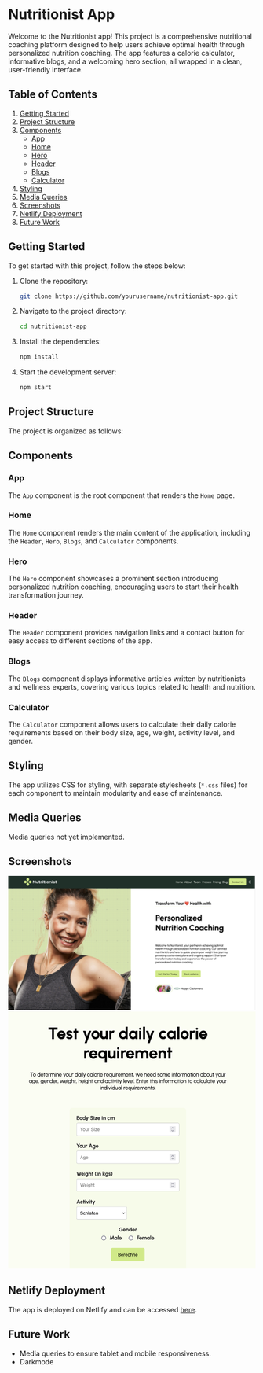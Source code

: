 # Nutritionist App

Welcome to the Nutritionist app! This project is a comprehensive nutritional coaching platform designed to help users achieve optimal health through personalized nutrition coaching. The app features a calorie calculator, informative blogs, and a welcoming hero section, all wrapped in a clean, user-friendly interface.

## Table of Contents

1. [Getting Started](#getting-started)
2. [Project Structure](#project-structure)
3. [Components](#components)
   - [App](#app)
   - [Home](#home)
   - [Hero](#hero)
   - [Header](#header)
   - [Blogs](#blogs)
   - [Calculator](#calculator)
4. [Styling](#styling)
5. [Media Queries](#media-queries)
6. [Screenshots](#screenshots)
7. [Netlify Deployment](#netlify-deployment)
8. [Future Work](#future-work)

## Getting Started

To get started with this project, follow the steps below:

1. Clone the repository:
   ```bash
   git clone https://github.com/yourusername/nutritionist-app.git
   ```
2. Navigate to the project directory:
   ```bash
   cd nutritionist-app
   ```
3. Install the dependencies:
   ```bash
   npm install
   ```
4. Start the development server:
   ```bash
   npm start
   ```

## Project Structure

The project is organized as follows:

## Components

### App

The `App` component is the root component that renders the `Home` page.

### Home

The `Home` component renders the main content of the application, including the `Header`, `Hero`, `Blogs`, and `Calculator` components.

### Hero

The `Hero` component showcases a prominent section introducing personalized nutrition coaching, encouraging users to start their health transformation journey.

### Header

The `Header` component provides navigation links and a contact button for easy access to different sections of the app.

### Blogs

The `Blogs` component displays informative articles written by nutritionists and wellness experts, covering various topics related to health and nutrition.

### Calculator

The `Calculator` component allows users to calculate their daily calorie requirements based on their body size, age, weight, activity level, and gender.

## Styling

The app utilizes CSS for styling, with separate stylesheets (`*.css` files) for each component to maintain modularity and ease of maintenance.

## Media Queries

Media queries not yet implemented.

## Screenshots

![Screenshot 1](./src/assets/Hero_Nutritionist.png)
![Screenshot 2](./src/assets/Cal_Calculator_Screenshot.png)

## Netlify Deployment

The app is deployed on Netlify and can be accessed [here](https://calorycalculator.netlify.app/).

## Future Work

- Media queries to ensure tablet and mobile responsiveness.
- Darkmode
